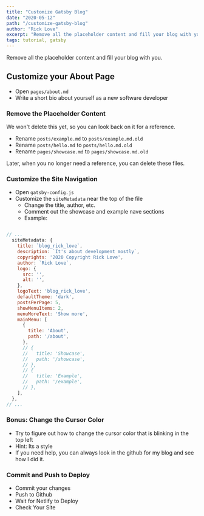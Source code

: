 ```yaml
---
title: "Customize Gatsby Blog"
date: "2020-05-12"
path: "/customize-gatsby-blog"
author: "Rick Love"
excerpt: "Remove all the placeholder content and fill your blog with you..."
tags: tutorial, gatsby
---
```


Remove all the placeholder content and fill your blog with you.

## Customize your About Page

- Open `pages/about.md`
- Write a short bio about yourself as a new software developer


### Remove the Placeholder Content

We won't delete this yet, so you can look back on it for a reference.

- Rename `posts/example.md` to `posts/example.md.old`
- Rename `posts/hello.md` to `posts/hello.md.old`
- Rename `pages/showcase.md` to `pages/showcase.md.old`

Later, when you no longer need a reference, you can delete these files.


### Customize the Site Navigation

- Open `gatsby-config.js`
- Customize the `siteMetadata` near the top of the file
    - Change the title, author, etc.
    - Comment out the showcase and example nave sections
    - Example:

```javascript

// ...
  siteMetadata: {
    title: `blog_rick_love`,
    description: `It's about development mostly`,
    copyrights: '2020 Copyright Rick Love',
    author: `Rick Love`,
    logo: {
      src: '',
      alt: '',
    },
    logoText: 'blog_rick_love',
    defaultTheme: 'dark',
    postsPerPage: 5,
    showMenuItems: 2,
    menuMoreText: 'Show more',
    mainMenu: [
      {
        title: 'About',
        path: '/about',
      },
      // {
      //   title: 'Showcase',
      //   path: '/showcase',
      // },
      // {
      //   title: 'Example',
      //   path: '/example',
      // },
    ],
  },
// ...

```

### Bonus: Change the Cursor Color

- Try to figure out how to change the cursor color that is blinking in the top left
- Hint: Its a style
- If you need help, you can always look in the github for my blog and see how I did it.


### Commit and Push to Deploy

- Commit your changes
- Push to Github
- Wait for Netlify to Deploy
- Check Your Site



